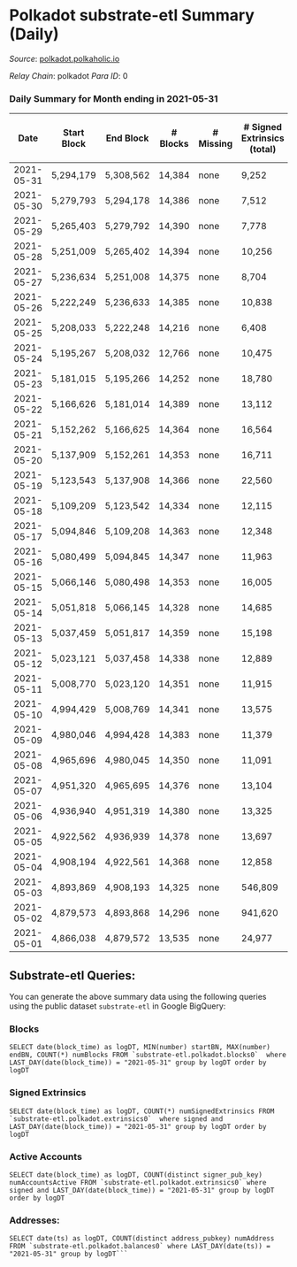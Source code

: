 # Polkadot substrate-etl Summary (Daily)

_Source_: [polkadot.polkaholic.io](https://polkadot.polkaholic.io)

*Relay Chain*: polkadot
*Para ID*: 0



### Daily Summary for Month ending in 2021-05-31


| Date | Start Block | End Block | # Blocks | # Missing | # Signed Extrinsics (total) | # Active Accounts | # Addresses with Balances | # Events | # Transfers | # XCM Transfers In | # XCM Transfers Out |
| ---- | ----------- | --------- | -------- | --------- | --------------------------- | ----------------- | ------------------------- | -------- | ----------- | ------------------ | ------------------- |
| 2021-05-31 | 5,294,179 | 5,308,562 | 14,384 | none  | 9,252 | 4,063 | 348,753 | 82,544 | 8,782 ($485,822,015) |   |   |
| 2021-05-30 | 5,279,793 | 5,294,178 | 14,386 | none  | 7,512 | 3,520 |  | 65,886 | 7,146 ($181,019,858) |   |   |
| 2021-05-29 | 5,265,403 | 5,279,792 | 14,390 | none  | 7,778 | 3,595 |  | 71,190 | 7,575 ($228,111,452) |   |   |
| 2021-05-28 | 5,251,009 | 5,265,402 | 14,394 | none  | 10,256 | 4,326 |  | 79,795 | 10,251 ($355,863,004) |   |   |
| 2021-05-27 | 5,236,634 | 5,251,008 | 14,375 | none  | 8,704 | 4,197 |  | 74,886 | 9,317 ($226,631,170) |   |   |
| 2021-05-26 | 5,222,249 | 5,236,633 | 14,385 | none  | 10,838 | 5,152 |  | 83,806 | 10,678 ($327,258,496) |   |   |
| 2021-05-25 | 5,208,033 | 5,222,248 | 14,216 | none  | 6,408 | 3,114 |  | 81,328 | 4,754 ($184,699,809) |   |   |
| 2021-05-24 | 5,195,267 | 5,208,032 | 12,766 | none  | 10,475 | 4,214 |  | 91,266 | 10,248 ($692,438,776) |   |   |
| 2021-05-23 | 5,181,015 | 5,195,266 | 14,252 | none  | 18,780 | 7,969 |  | 122,357 | 20,363 ($702,389,559) |   |   |
| 2021-05-22 | 5,166,626 | 5,181,014 | 14,389 | none  | 13,112 | 4,804 |  | 91,730 | 13,346 ($392,323,420) |   |   |
| 2021-05-21 | 5,152,262 | 5,166,625 | 14,364 | none  | 16,564 | 6,576 |  | 108,333 | 17,293 ($607,160,657) |   |   |
| 2021-05-20 | 5,137,909 | 5,152,261 | 14,353 | none  | 16,711 | 6,564 |  | 110,399 | 17,896 ($754,541,655) |   |   |
| 2021-05-19 | 5,123,543 | 5,137,908 | 14,366 | none  | 22,560 | 9,132 |  | 138,593 | 24,650 ($976,197,964) |   |   |
| 2021-05-18 | 5,109,209 | 5,123,542 | 14,334 | none  | 12,115 | 5,183 |  | 89,041 | 12,023 ($319,706,706) |   |   |
| 2021-05-17 | 5,094,846 | 5,109,208 | 14,363 | none  | 12,348 | 5,460 |  | 88,386 | 12,164 ($453,787,297) |   |   |
| 2021-05-16 | 5,080,499 | 5,094,845 | 14,347 | none  | 11,963 | 5,404 |  | 87,729 | 11,554 ($245,801,760) |   |   |
| 2021-05-15 | 5,066,146 | 5,080,498 | 14,353 | none  | 16,005 | 7,168 |  | 102,930 | 15,759 ($478,827,598) |   |   |
| 2021-05-14 | 5,051,818 | 5,066,145 | 14,328 | none  | 14,685 | 6,471 |  | 101,293 | 14,448 ($522,313,591) |   |   |
| 2021-05-13 | 5,037,459 | 5,051,817 | 14,359 | none  | 15,198 | 6,627 |  | 100,026 | 15,298 ($508,913,587) |   |   |
| 2021-05-12 | 5,023,121 | 5,037,458 | 14,338 | none  | 12,889 | 5,562 |  | 90,279 | 12,436 ($310,117,463) |   |   |
| 2021-05-11 | 5,008,770 | 5,023,120 | 14,351 | none  | 11,915 | 5,374 |  | 90,369 | 11,936 ($246,663,407) |   |   |
| 2021-05-10 | 4,994,429 | 5,008,769 | 14,341 | none  | 13,575 | 6,314 |  | 95,810 | 13,700 ($326,593,776) |   |   |
| 2021-05-09 | 4,980,046 | 4,994,428 | 14,383 | none  | 11,379 | 5,326 |  | 84,575 | 11,004 ($239,342,480) |   |   |
| 2021-05-08 | 4,965,696 | 4,980,045 | 14,350 | none  | 11,091 | 5,232 |  | 80,045 | 10,507 ($193,234,857) |   |   |
| 2021-05-07 | 4,951,320 | 4,965,695 | 14,376 | none  | 13,104 | 5,743 |  | 87,551 | 12,304 ($300,967,946) |   |   |
| 2021-05-06 | 4,936,940 | 4,951,319 | 14,380 | none  | 13,325 | 6,018 |  | 92,432 | 13,117 ($373,736,044) |   |   |
| 2021-05-05 | 4,922,562 | 4,936,939 | 14,378 | none  | 13,697 | 6,448 |  | 95,760 | 13,396 ($372,857,073) |   |   |
| 2021-05-04 | 4,908,194 | 4,922,561 | 14,368 | none  | 12,858 | 6,786 |  | 89,918 | 12,609 ($1,264,627,462) |   |   |
| 2021-05-03 | 4,893,869 | 4,908,193 | 14,325 | none  | 546,809 | 4,048 |  | 1,677,327 | 6,182 ($368,269,031) |   |   |
| 2021-05-02 | 4,879,573 | 4,893,868 | 14,296 | none  | 941,620 | 3,638 |  | 2,847,583 | 4,100 ($269,226,144) |   |   |
| 2021-05-01 | 4,866,038 | 4,879,572 | 13,535 | none  | 24,977 | 7,299 |  | 92,322 | 7,745 ($146,020,319) |   |   |

## Substrate-etl Queries:
You can generate the above summary data using the following queries using the public dataset `substrate-etl` in Google BigQuery:


### Blocks
```
SELECT date(block_time) as logDT, MIN(number) startBN, MAX(number) endBN, COUNT(*) numBlocks FROM `substrate-etl.polkadot.blocks0`  where LAST_DAY(date(block_time)) = "2021-05-31" group by logDT order by logDT
```


### Signed Extrinsics
```
SELECT date(block_time) as logDT, COUNT(*) numSignedExtrinsics FROM `substrate-etl.polkadot.extrinsics0`  where signed and LAST_DAY(date(block_time)) = "2021-05-31" group by logDT order by logDT
```


### Active Accounts
```
SELECT date(block_time) as logDT, COUNT(distinct signer_pub_key) numAccountsActive FROM `substrate-etl.polkadot.extrinsics0` where signed and LAST_DAY(date(block_time)) = "2021-05-31" group by logDT order by logDT
```


### Addresses:
```
SELECT date(ts) as logDT, COUNT(distinct address_pubkey) numAddress FROM `substrate-etl.polkadot.balances0` where LAST_DAY(date(ts)) = "2021-05-31" group by logDT```

